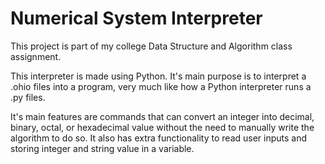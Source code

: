 # Numerical System Interpreter
This project is part of my college Data Structure and Algorithm class assignment.

This interpreter is made using Python. It's main purpose is to interpret a .ohio files into a program, very much like how a Python interpreter runs a .py files.

It's main features are commands that can convert an integer into decimal, binary, octal, or hexadecimal value without the need to manually write the algorithm to do so. It also has extra functionality to read user inputs 
and storing integer and string value in a variable.
